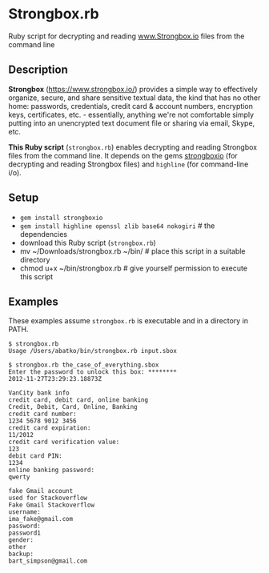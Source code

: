 Strongbox.rb
============

Ruby script for decrypting and reading www.Strongbox.io files from the command line

Description
-----------

**Strongbox** (https://www.strongbox.io/) provides a simple way to effectively
organize, secure, and share sensitive textual data, the kind that has no other
home: passwords, credentials, credit card & account numbers, encryption keys,
certificates, etc. - essentially, anything we're not comfortable simply putting
into an unencrypted text document file or sharing via email, Skype, etc.

**This Ruby script** (`strongbox.rb`) enables decrypting and reading Strongbox
files from the command line. It depends on the gems
[strongboxio](https://github.com/abatko/strongboxio) (for decrypting and
reading Strongbox files) and `highline` (for command-line i/o).

Setup
-----

 * `gem install strongboxio`
 * `gem install highline openssl zlib base64 nokogiri` # the dependencies
 * download this Ruby script (`strongbox.rb`)
 * mv ~/Downloads/strongbox.rb ~/bin/ # place this script in a suitable directory
 * chmod u+x ~/bin/strongbox.rb # give yourself permission to execute this script

Examples
--------

These examples assume `strongbox.rb` is executable and in a directory in PATH.

    $ strongbox.rb 
    Usage /Users/abatko/bin/strongbox.rb input.sbox

    $ strongbox.rb the_case_of_everything.sbox
    Enter the password to unlock this box: ********
    2012-11-27T23:29:23.18873Z
    
    VanCity bank info
    credit card, debit card, online banking
    Credit, Debit, Card, Online, Banking
    credit card number: 
    1234 5678 9012 3456
    credit card expiration: 
    11/2012
    credit card verification value: 
    123
    debit card PIN: 
    1234
    online banking password: 
    qwerty
    
    fake Gmail account
    used for Stackoverflow
    Fake Gmail Stackoverflow
    username: 
    ima_fake@gmail.com
    password: 
    password1
    gender: 
    other
    backup: 
    bart_simpson@gmail.com

